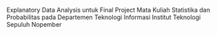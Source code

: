 Explanatory Data Analysis untuk Final Project Mata Kuliah Statistika dan Probabilitas pada Departemen Teknologi Informasi Institut Teknologi Sepuluh Nopember
